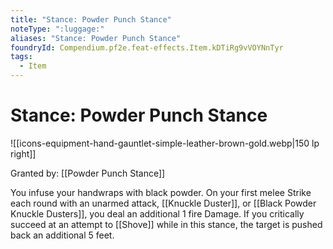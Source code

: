 ```yaml
---
title: "Stance: Powder Punch Stance"
noteType: ":luggage:"
aliases: "Stance: Powder Punch Stance"
foundryId: Compendium.pf2e.feat-effects.Item.kDTiRg9vVOYNnTyr
tags:
  - Item
---
```


# Stance: Powder Punch Stance
![[icons-equipment-hand-gauntlet-simple-leather-brown-gold.webp|150 lp right]]

Granted by: [[Powder Punch Stance]]

You infuse your handwraps with black powder. On your first melee Strike each round with an unarmed attack, [[Knuckle Duster]], or [[Black Powder Knuckle Dusters]], you deal an additional 1 fire Damage. If you critically succeed at an attempt to [[Shove]] while in this stance, the target is pushed back an additional 5 feet.
